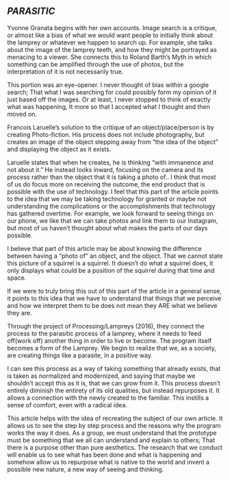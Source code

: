 *PARASITIC*
---

Yvonne Granata begins with her own accounts. Image search is a critique, or almost like a bias of what we would want people to initially think about the lamprey or whatever we happen to search up. For example, she talks about the image of the lamprey teeth, and how they might be portrayed as menacing to a viewer. She connects this to Roland Barth’s Myth in which something can be amplified through the use of photos, but the interpretation of it is not necessarily true.

This portion was an eye-opener. I never thought of bias within a google search; That what I was searching for could possibly form my opinion of it just based off the images. Or at least, I never stopped to think of exactly what was happening, It more so  that I accepted what I thought and then moved on.

Francois Laruelle’s solution to the critique of an object/place/person is by creating Photo-fiction. His process does not include photography, but creates an image of the object stepping away from “the idea of the object” and displaying the object as it exists. 

Laruelle states that when he creates, he is thinking “with immanence and not about it.” He instead looks inward, focusing on the camera and its process rather than the object that it is taking a photo of.. I think that most of us do focus more on receiving the outcome, the end product that is possible with the use of technology. I feel that this part of the article points to the idea that we may be taking technology for granted or maybe not understanding the complications or the accomplishments that technology has gathered overtime. For example, we look forward to seeing things on our phone, we like that we can take photos and link them to our Instagram, but most of us haven’t thought about what makes the parts of our days possible.

I believe that part of this article may be about knowing the difference between having a “photo of” an object, and the object. That we cannot state this picture of a squirrel is a  squirrel. It doesn’t do what a squirrel does, it only displays what could be a  position of the squirrel during that time and space. 

If we were to truly bring this out of this part of the article in a general sense, it points to this idea that we have to understand that things that we perceive and how we interpret them to be does not mean they ARE what we believe they are. 

Through the  project of Processing/Lampreys (2016), they connect the process to the parasitic process of a lamprey, where it needs to feed off(work off) another thing in order to live or become. The program itself becomes a form of the Lamprey. We begin to realize that we, as a society, are creating things like a parasite, in a positive way.

I can see this process as a way of taking something that already exists, that is taken as normalized and modernized, and saying that maybe we shouldn’t accept this as it is, that we can grow from it. This process doesn’t entirely diminish the entirety of its old qualities, but instead repurposes it. It allows a connection with the newly created to the familiar. This instills a sense of comfort, even with a radical idea. 

This article helps with the idea of recreating the subject of our own article. It allows us to see the step by step process and the reasons why the program works the way it does. As a group, we must understand that the prototype must be something that we all can understand and explain to others; That there is a purpose other than pure aesthetics. The research that we conduct will enable us to see what has been done and what is happening and somehow allow us to repurpose what is native to the world and invent a possible new nature, a new way of seeing and thinking.
